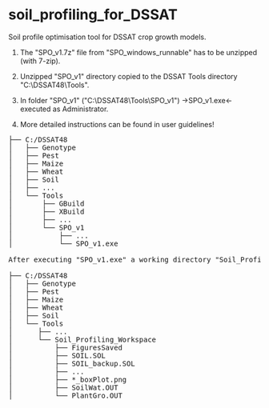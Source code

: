 # soil_profiling_for_DSSAT
Soil profile optimisation tool for DSSAT crop growth models.

1. The "SPO_v1.7z" file from "SPO_windows_runnable" has to be unzipped (with 7-zip). 

2. Unzipped "SPO_v1" directory copied to the DSSAT Tools directory "C:\DSSAT48\Tools".

3. In folder "SPO_v1" ("C:\DSSAT48\Tools\SPO_v1")  ->SPO_v1.exe<- executed as Administrator.

4. More detailed instructions can be found in user guidelines!


<pre>
├── C:/DSSAT48
│   ├── Genotype
│   ├── Pest
│   ├── Maize
│   ├── Wheat
│   ├── Soil
│   ├── ...	
│   └── Tools
│       ├── GBuild
│       ├── XBuild
│       ├── ...
│       └── SPO_v1
│           ├── ...
│           └── SPO_v1.exe	

After executing "SPO_v1.exe" a working directory "Soil_Profiling_Workspace" is created where optimization is conducted and optimization output files saved:

├── C:/DSSAT48
│   ├── Genotype
│   ├── Pest
│   ├── Maize
│   ├── Wheat
│   ├── Soil
│   └── Tools	
│      ├── ...	
│      └── Soil_Profiling_Workspace
│          ├── FiguresSaved
│          ├── SOIL.SOL
│          ├── SOIL_backup.SOL
│          ├── ...
│          ├── *_boxPlot.png	
│          ├── SoilWat.OUT	
│          └── PlantGro.OUT
</pre>
